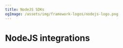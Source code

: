 ```yaml
---
title: NodeJS SDKs
ogImage: /assets/img/framework-logos/nodejs-logo.png
---
```


# NodeJS integrations
